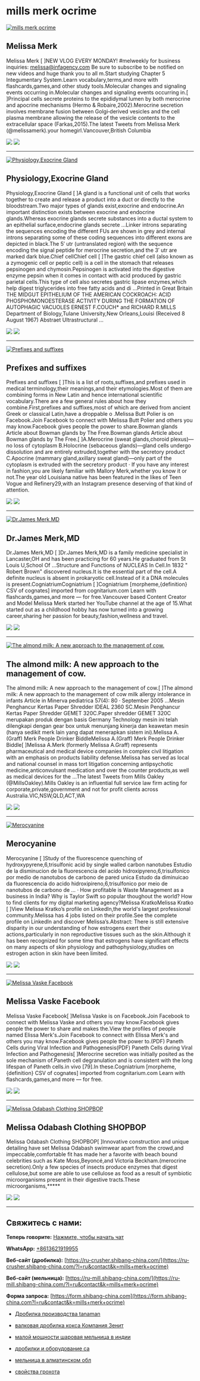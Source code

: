 # mills merk ocrime

<a href="https://swt.shibang-china.com/?l=ru&img&k=mills+merk+ocrime" target="_blank">![mills merk ocrime](http://static.shibang-china.com/all-800x300/93.jpg)</a>

## Melissa Merk
Melissa Merk [ ]NEW VLOG EVERY MONDAY! #melweekly for business inquiries: melissa@infagency.com Be sure to subscribe to be notified on new videos and huge thank you to all m.Start studying Chapter 5 Integumentary System.Learn vocabulary,terms,and more with flashcards,games,and other study tools.Molecular changes and signaling events occurring in.Molecular changes and signaling events occurring in.[ ]Principal cells secrete proteins to the epididymal lumen by both merocrine and apocrine mechanisms (Hermo &amp; Robaire,2002).Merocrine secretion involves membrane fusion between Golgi‐derived vesicles and the cell plasma membrane allowing the release of the vesicle contents to the extracellular space (Farkas,2015).The latest Tweets from Melissa Merk (@melissamerk).your homegirl.Vancouver,British Columbia


<a href="https://whatsapp.shibangsoft.com/WhatsApp.php" target="_blank" title="WhatsApp">![](http://static.shibang-china.com/icon/whatsapp.png)</a> <a href="https://swt.shibang-china.com/?l=ru&icon&k=mills+merk+ocrime" target="_blank">![](http://static.shibang-china.com/icon/chat-ru.png)</a>

---

<a href="https://swt.shibang-china.com/?l=ru&img&k=mills+merk+ocrime" target="_blank">![Physiology,Exocrine Gland](http://static.shibang-china.com/all-800x300/194.jpg)</a>

## Physiology,Exocrine Gland
Physiology,Exocrine Gland [ ]A gland is a functional unit of cells that works together to create and release a product into a duct or directly to the bloodstream.Two major types of glands exist,exocrine and endocrine.An important distinction exists between exocrine and endocrine glands.Whereas exocrine glands secrete substances into a ductal system to an epithelial surface,endocrine glands secrete …Linker introns separating the sequences encoding the different FUs are shown in grey and internal introns separating some of these coding sequences into different exons are depicted in black.The 5′ utr (untranslated region) with the sequence encoding the signal peptide for merocrine secretion,and the 3′ utr are marked dark blue.Chief cellChief cell [ ]The gastric chief cell (also known as a zymogenic cell or peptic cell) is a cell in the stomach that releases pepsinogen and chymosin.Pepsinogen is activated into the digestive enzyme pepsin when it comes in contact with acid produced by gastric parietal cells.This type of cell also secretes gastric lipase enzymes,which help digest triglycerides into free fatty acids and di …Printed in Great Britain THE MIDGUT EPITHELIUM OF THE AMERICAN COCKROACH: ACID PHOSPHOMONOESTERASE ACTIVITY DURING THE FORMATION OF AUTOPHAGIC VACUOLES ERNEST F.COUCH* and RICHARD R.MILLS Department of Biology,Tulane University,New Orleans,Louisi (Received 8 August 1967) Abstraet Ultrastructural …


<a href="https://whatsapp.shibangsoft.com/WhatsApp.php" target="_blank" title="WhatsApp">![](http://static.shibang-china.com/icon/whatsapp.png)</a> <a href="https://swt.shibang-china.com/?l=ru&icon&k=mills+merk+ocrime" target="_blank">![](http://static.shibang-china.com/icon/chat-ru.png)</a>

---

<a href="https://swt.shibang-china.com/?l=ru&img&k=mills+merk+ocrime" target="_blank">![Prefixes and suffixes](http://static.shibang-china.com/all-800x300/1441.jpg)</a>

## Prefixes and suffixes
Prefixes and suffixes [ ]This is a list of roots,suffixes,and prefixes used in medical terminology,their meanings,and their etymologies.Most of them are combining forms in New Latin and hence international scientific vocabulary.There are a few general rules about how they combine.First,prefixes and suffixes,most of which are derived from ancient Greek or classical Latin,have a droppable o .Melissa Butt Polier is on Facebook.Join Facebook to connect with Melissa Butt Polier and others you may know.Facebook gives people the power to share.Bowman glands Article about Bowman glands by The Free.Bowman glands Article about Bowman glands by The Free.[ ]A.Merocrine (sweat glands,choroid plexus)—no loss of cytoplasm B.Holocrine (sebaceous glands)—gland cells undergo dissolution and are entirely extruded,together with the secretory product C.Apocrine (mammary gland,axillary sweat gland)—only part of the cytoplasm is extruded with the secretory product&nbsp;&#0183;&#32;If you have any interest in fashion,you are likely familiar with Mallory Merk,whether you know it or not.The year old Louisiana native has been featured in the likes of Teen Vogue and Refinery29,with an Instagram presence deserving of that kind of attention.


<a href="https://whatsapp.shibangsoft.com/WhatsApp.php" target="_blank" title="WhatsApp">![](http://static.shibang-china.com/icon/whatsapp.png)</a> <a href="https://swt.shibang-china.com/?l=ru&icon&k=mills+merk+ocrime" target="_blank">![](http://static.shibang-china.com/icon/chat-ru.png)</a>

---

<a href="https://swt.shibang-china.com/?l=ru&img&k=mills+merk+ocrime" target="_blank">![Dr.James Merk,MD](http://static.shibang-china.com/all-800x300/681.jpg)</a>

## Dr.James Merk,MD
Dr.James Merk,MD [ ]Dr.James Merk,MD is a family medicine specialist in Lancaster,OH and has been practicing for 60 years.He graduated from St Louis U,School Of …Structure and Functions of NUCLEAS In Cell.In 1832 &quot; Robert Brown&quot; discovered nucleus.It is the essential part of the cell.A definite nucleus is absent in prokaryotic cell.Instead of it a DNA molecules is present.CogniatriumCogniatrium [ ]Cogniatrium [morpheme,{definition} CSV of cognates] imported from cognitarium.com Learn with flashcards,games,and more — for free.Vancouver based Content Creator and Model Melissa Merk started her YouTube channel at the age of 15.What started out as a childhood hobby has now turned into a growing career,sharing her passion for beauty,fashion,wellness and travel.


<a href="https://whatsapp.shibangsoft.com/WhatsApp.php" target="_blank" title="WhatsApp">![](http://static.shibang-china.com/icon/whatsapp.png)</a> <a href="https://swt.shibang-china.com/?l=ru&icon&k=mills+merk+ocrime" target="_blank">![](http://static.shibang-china.com/icon/chat-ru.png)</a>

---

<a href="https://swt.shibang-china.com/?l=ru&img&k=mills+merk+ocrime" target="_blank">![The almond milk: A new approach to the management of cow.](http://static.shibang-china.com/all-800x300/356.jpg)</a>

## The almond milk: A new approach to the management of cow.
The almond milk: A new approach to the management of cow.[ ]The almond milk: A new approach to the management of cow milk allergy intolerance in infants Article in Minerva pediatrica 57(4): 80 &#183; September 2005 …Mesin Penghancur Kertas Paper Shredder IDEAL 2360 SC.Mesin Penghancur Kertas Paper Shredder GEMET 320C.Paper shredder GEMET 320C merupakan produk dengan basis Germany Technology mesin ini telah dilengkapi dengan gear box untuk menunjang kinerja dan keawetan mesin (hanya sedikit merk lain yang dapat menerapkan sistem ini).Melissa A.(Graff) Merk People Drinker BiddleMelissa A.(Graff) Merk People Drinker Biddle[ ]Melissa A.Merk (formerly Melissa A.Graff) represents pharmaceutical and medical device companies in complex civil litigation with an emphasis on products liability defense.Melissa has served as local and national counsel in mass tort litigation concerning antipsychotic medicine,anticonvulsant medication and over the counter products,as well as medical devices for the …The latest Tweets from Mills Oakley (@MillsOakley).Mills Oakley is an influential full service law firm acting for corporate,private,government and not for profit clients across Australia.VIC,NSW,QLD,ACT,WA


<a href="https://whatsapp.shibangsoft.com/WhatsApp.php" target="_blank" title="WhatsApp">![](http://static.shibang-china.com/icon/whatsapp.png)</a> <a href="https://swt.shibang-china.com/?l=ru&icon&k=mills+merk+ocrime" target="_blank">![](http://static.shibang-china.com/icon/chat-ru.png)</a>

---

<a href="https://swt.shibang-china.com/?l=ru&img&k=mills+merk+ocrime" target="_blank">![Merocyanine](http://static.shibang-china.com/all-800x300/190.jpg)</a>

## Merocyanine
Merocyanine [ ]Study of the fluorescence quenching of hydroxypyrene,6,trisulfonic acid by single walled carbon nanotubes Estudio de la disminucion de la fluorescencia del acido hidroxipyreno,6,trisulfonico por medio de nanotubos de carbono de pared unica Estudo da diminuicao da fluorescencia do acido hidroxipireno,6,trisulfonico por meio de nanotubos de carbono de …&nbsp;&#0183;&#32;How profitable is Waste Management as a business in India? Why is Taylor Swift so popular thoughout the world? How to find clients for my digital marketing agency?Melissa KratkoMelissa Kratko [ ]View Melissa Kratko’s profile on LinkedIn,the world's largest professional community.Melissa has 4 jobs listed on their profile.See the complete profile on LinkedIn and discover Melissa’s.Abstract: There is still extensive disparity in our understanding of how estrogens exert their actions,particularly in non reproductive tissues such as the skin.Although it has been recognized for some time that estrogens have significant effects on many aspects of skin physiology and pathophysiology,studies on estrogen action in skin have been limited.


<a href="https://whatsapp.shibangsoft.com/WhatsApp.php" target="_blank" title="WhatsApp">![](http://static.shibang-china.com/icon/whatsapp.png)</a> <a href="https://swt.shibang-china.com/?l=ru&icon&k=mills+merk+ocrime" target="_blank">![](http://static.shibang-china.com/icon/chat-ru.png)</a>

---

<a href="https://swt.shibang-china.com/?l=ru&img&k=mills+merk+ocrime" target="_blank">![Melissa Vaske Facebook](http://static.shibang-china.com/all-800x300/1349.jpg)</a>

## Melissa Vaske Facebook
Melissa Vaske Facebook[ ]Melissa Vaske is on Facebook.Join Facebook to connect with Melissa Vaske and others you may know.Facebook gives people the power to share and makes the.View the profiles of people named Elissa Merk's.Join Facebook to connect with Elissa Merk's and others you may know.Facebook gives people the power to.(PDF) Paneth Cells during Viral Infection and Pathogenesis(PDF) Paneth Cells during Viral Infection and Pathogenesis[ ]Merocrine secretion was initially posited as the sole mechanism of.Paneth cell degranulation and is consistent with the long lifespan of Paneth cells.in vivo [79].In these.Cogniatrium [morpheme,{definition} CSV of cognates] imported from cognitarium.com Learn with flashcards,games,and more — for free.


<a href="https://whatsapp.shibangsoft.com/WhatsApp.php" target="_blank" title="WhatsApp">![](http://static.shibang-china.com/icon/whatsapp.png)</a> <a href="https://swt.shibang-china.com/?l=ru&icon&k=mills+merk+ocrime" target="_blank">![](http://static.shibang-china.com/icon/chat-ru.png)</a>

---

<a href="https://swt.shibang-china.com/?l=ru&img&k=mills+merk+ocrime" target="_blank">![Melissa Odabash Clothing SHOPBOP](http://static.shibang-china.com/all-800x300/1240.jpg)</a>

## Melissa Odabash Clothing SHOPBOP
Melissa Odabash Clothing SHOPBOP[ ]Innovative construction and unique detailing have set Melissa Odabash swimwear apart from the crowd,and impeccable,comfortable fit has made her a favorite with beach bound celebrities such as Kate Moss,Beyonc&#233;,and Victoria Beckham.(merocrine secretion).Only a few species of insects produce enzymes that digest cellulose,but some are able to use cellulose as food as a result of symbiotic microorganisms present in their digestive tracts.These microorganisms,*****

<a href="https://whatsapp.shibangsoft.com/WhatsApp.php" target="_blank" title="WhatsApp">![](http://static.shibang-china.com/icon/whatsapp.png)</a> <a href="https://swt.shibang-china.com/?l=ru&icon&k=mills+merk+ocrime" target="_blank">![](http://static.shibang-china.com/icon/chat-ru.png)</a>

---
## Свяжитесь с нами:

**Теперь говорите:** [Нажмите, чтобы начать чат](https://swt.shibang-china.com?l=ru&contact&k=mills+merk+ocrime)

**WhatsApp:**  [+8613621919955](https://whatsapp.shibangsoft.com/WhatsApp.php)

**Веб-сайт (дробилка):** [https://ru-crusher.shibang-china.com/](https://ru-crusher.shibang-china.com/?l=ru&contact&k=mills+merk+ocrime)

**Веб-сайт (мельница):** [https://ru-mill.shibang-china.com/](https://ru-mill.shibang-china.com/?l=ru&contact&k=mills+merk+ocrime)

**Форма запроса:** [https://form.shibang-china.com](https://form.shibang-china.com?l=ru&contact&k=mills+merk+ocrime)

* [Дробилка производства tanaman](../115/%D0%94%D1%80%D0%BE%D0%B1%D0%B8%D0%BB%D0%BA%D0%B0%20%D0%BF%D1%80%D0%BE%D0%B8%D0%B7%D0%B2%D0%BE%D0%B4%D1%81%D1%82%D0%B2%D0%B0%20tanaman.md)

* [валковая дробилка кокса Компания Зенит](../112/%D0%B2%D0%B0%D0%BB%D0%BA%D0%BE%D0%B2%D0%B0%D1%8F%20%D0%B4%D1%80%D0%BE%D0%B1%D0%B8%D0%BB%D0%BA%D0%B0%20%D0%BA%D0%BE%D0%BA%D1%81%D0%B0%20%D0%9A%D0%BE%D0%BC%D0%BF%D0%B0%D0%BD%D0%B8%D1%8F%20%D0%97%D0%B5%D0%BD%D0%B8%D1%82.md)

* [малой мощности шаровая мельница в индии](../108/%D0%BC%D0%B0%D0%BB%D0%BE%D0%B9%20%D0%BC%D0%BE%D1%89%D0%BD%D0%BE%D1%81%D1%82%D0%B8%20%D1%88%D0%B0%D1%80%D0%BE%D0%B2%D0%B0%D1%8F%20%D0%BC%D0%B5%D0%BB%D1%8C%D0%BD%D0%B8%D1%86%D0%B0%20%D0%B2%20%D0%B8%D0%BD%D0%B4%D0%B8%D0%B8.md)

* [дробилки и оборудование са](../115/%D0%B4%D1%80%D0%BE%D0%B1%D0%B8%D0%BB%D0%BA%D0%B8%20%D0%B8%20%D0%BE%D0%B1%D0%BE%D1%80%D1%83%D0%B4%D0%BE%D0%B2%D0%B0%D0%BD%D0%B8%D0%B5%20%D1%81%D0%B0.md)

* [мельница в алматинском обл](../106/%D0%BC%D0%B5%D0%BB%D1%8C%D0%BD%D0%B8%D1%86%D0%B0%20%D0%B2%20%D0%B0%D0%BB%D0%BC%D0%B0%D1%82%D0%B8%D0%BD%D1%81%D0%BA%D0%BE%D0%BC%20%D0%BE%D0%B1%D0%BB.md)

* [свойства грохота](../106/%D1%81%D0%B2%D0%BE%D0%B9%D1%81%D1%82%D0%B2%D0%B0%20%D0%B3%D1%80%D0%BE%D1%85%D0%BE%D1%82%D0%B0.md)
